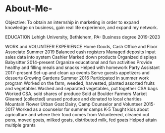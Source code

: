 # About-Me-
Objective: To obtain an internship in marketing in order to expand knowledge on business, gain real life experience, and expand my network.

EDUCATION
Lehigh University, Bethlehem, PA- Business degree                    2019-2023

WORK and VOLUNTEER EXPERIENCE
Home Goods, Cash Office and Floor Associate                        Summer 2019
Balanced cash registers
Managed deposits
Input sales data into system
Cashier
Marked down products
Organized displays
Babysitter                                        2014-present 
Organize educational and fun activities
Provide healthy and filling meals and snacks
Helped with homework 
Party Assistant                                        2017-present
Set-up and clean up events
Serve guests appetizers and desserts
Growing Gardens                                    Summer 2016
Participated in summer work program
Worked on the farm, weeded, harvested, planted assorted fruits and vegetables
Washed and separated vegetables, put together CSA bags
Worked CSA, sold shares of produce
Sold at Boulder Farmers Market
Gleaned (collected) unused produce and donated to local charities
Mountain Flower Urban Goat Dairy,    Camp Counselor and Volunteer            2015-2017
Worked as a counselor for summer camps K-5
Taught kids about agriculture and where their food comes from
Volunteered, cleaned out pens, moved goats, milked goats, distributed milk, fed goats
Helped attain multiple grants
